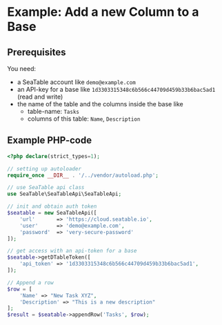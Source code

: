 # Example: Add a new Column to a Base

## Prerequisites

You need:

* a SeaTable account like `demo@example.com`
* an API-key for a base like `1d3303315348c6b566c44709d459b33b6bac5ad1` (read and write)
* the name of the table and the columns inside the base like
  * table-name: `Tasks`
  * columns of this table: `Name`, `Description`

## Example PHP-code

```php
<?php declare(strict_types=1);

// setting up autoloader
require_once __DIR__ . '/../vendor/autoload.php';

// use SeaTable api class
use SeaTable\SeaTableApi\SeaTableApi;

// init and obtain auth token
$seatable = new SeaTableApi([
    'url'       => 'https://cloud.seatable.io',
    'user'      => 'demo@example.com',
    'password'  => 'very-secure-password'
]);

// get access with an api-token for a base
$seatable->getDTableToken([
	'api_token' => '1d3303315348c6b566c44709d459b33b6bac5ad1',
]);

// Append a row
$row = [
	'Name' => "New Task XYZ",
	'Description' => "This is a new description"
];
$result = $seatable->appendRow('Tasks', $row);
```
